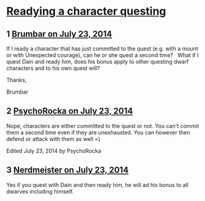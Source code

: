 # [Readying a character questing](https://community.fantasyflightgames.com/topic/111493-readying-a-character-questing/)

## 1 [Brumbar on July 23, 2014](https://community.fantasyflightgames.com/topic/111493-readying-a-character-questing/?do=findComment&comment=1166442)

If I ready a character that has just committed to the quest (e.g. with a mount or with Unexpected courage), can he or she quest a second time?   What if I quest Dain and ready him, does his bonus apply to other questing dwarf characters and to his own quest will?

Thanks,

Brumbar

## 2 [PsychoRocka on July 23, 2014](https://community.fantasyflightgames.com/topic/111493-readying-a-character-questing/?do=findComment&comment=1166444)

Nope, characters are either committed to the quest or not. You can't commit them a second time even if they are unexhausted. You can however then defend or attack with them as well =)

Edited July 23, 2014 by PsychoRocka

## 3 [Nerdmeister on July 23, 2014](https://community.fantasyflightgames.com/topic/111493-readying-a-character-questing/?do=findComment&comment=1166521)

Yes if you quest with Dain and then ready him, he will ad his bonus to all dwarves including himself.

